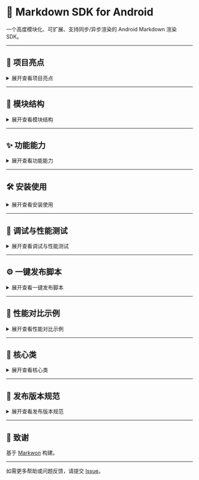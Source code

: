 # 📝 Markdown SDK for Android

一个高度模块化、可扩展、支持同步/异步渲染的 Android Markdown 渲染 SDK。

---

## 🚀 项目亮点

<details>
<summary>展开查看项目亮点</summary>

✅ 支持同步、异步渲染
✅ 支持表格、任务列表扩展
✅ 提供调试渲染能力（含耗时分析）
✅ 纯 Kotlin 实现
✅ 多模块分层架构
✅ 一键发布脚本
✅ 高度可定制配置
✅ Emoji 短代码替换与内容净化
✅ 支持流式增量渲染
✅ 提供 MarkdownView 控件及 Assets 加载

</details>

---

## 📁 模块结构

<details>
<summary>展开查看模块结构</summary>

```
markdown-sdk/
├── markdown-core        // 核心引擎（MarkdownEngine）
├── markdown-render      // 渲染逻辑封装
├── markdown-plugins     // Markwon 插件封装
├── markdown-debug       // 调试渲染工具
├── markdown-sample      // 示例 App
```

</details>

---

## ✨ 功能能力

<details>
<summary>展开查看功能能力</summary>

| 模块               | 功能说明                                    |
| ---------------- | --------------------------------------- |
| markdown-core    | 核心入口 `MarkdownEngine`，包含 Emoji 解析、内容净化与配置管理 |
| markdown-render  | 封装 Markwon，提供同步/异步及流式渲染，并包含 `MarkdownView` |
| markdown-plugins | 提供 `TablePlugin`、`TaskListPlugin` 等扩展，并支持自定义插件 |
| markdown-debug   | 调试渲染（含耗时打印），支持多种调试模式 |
| markdown-sample  | 示例项目，包含渲染演示与性能测试 |

</details>

---

## 🛠️ 安装使用

<details>
<summary>展开查看安装使用</summary>

### 1⃣ 添加依赖

> 如果你要在其他项目中使用，需先通过 `./publish.sh` 发布到本地 maven 仓库。

在主工程 `settings.gradle.kts` 中添加模块引用：

```kotlin
include(":markdown-core", ":markdown-render", ":markdown-plugins", ":markdown-debug")
```

在 `build.gradle.kts` 中添加依赖：

```kotlin
dependencies {
    implementation(project(":markdown-core"))
}
```

### 2⃣ 初始化 MarkdownEngine

```kotlin
val engine = MarkdownEngine.with(context)
```

**切换异步渲染：**

```kotlin
val engine = MarkdownEngine.with(context).async()
```

**自定义配置：**

```kotlin
val engine = MarkdownEngine.with(context).config(
    MarkdownConfig(enableTables = true, enableTaskList = true)
)
```

### 3⃣ 渲染 Markdown

```kotlin
engine.render(textView, markdownString)
```

</details>

---

## 🧬 调试与性能测试

<details>
<summary>展开查看调试与性能测试</summary>

**MarkdownDebugRenderer** 提供耗时分析和多模式渲染：

```kotlin
val debugRenderer = MarkdownDebugRenderer(context)
debugRenderer.render(textView, markdown, async = true)
```

在 Sample 中，悬浮按钮可直接触发：

* **渲染并打印耗时**
* **切换同步/异步模式**

</details>

---

## ⚙️ 一键发布脚本

<details>
<summary>展开查看一键发布脚本</summary>

在根目录执行：

```bash
./publish.sh
```

该脚本会：

✅ 自动递增版本
✅ 自动打 Git Tag
✅ 执行清理和发布
✅ 回显版本号和发布状态

如需禁用 Git Tag，可修改 `publish.sh` 中 git 部分。

</details>

---

## 🚀 性能对比示例

<details>
<summary>展开查看性能对比示例</summary>

在 `MainActivity` 中，通过如下方式对比同步和异步性能：

```kotlin
val start = System.currentTimeMillis()
MarkdownRenderer.setMarkdownSync(markwon, textView, markdown)
val duration = System.currentTimeMillis() - start
Log.d("MarkdownSync", "同步耗时: $duration ms")
```

异步：

```kotlin
val start = System.currentTimeMillis()
MarkdownRenderer.setMarkdownAsync(markwon, textView, markdown) {
    val duration = System.currentTimeMillis() - start
    Log.d("MarkdownAsync", "异步耗时: $duration ms")
}
```

</details>

---

## 🎯 核心类

<details>
<summary>展开查看核心类</summary>

| 类名                    | 功能              |
| --------------------- | --------------- |
| MarkdownEngine        | SDK 核心入口        |
| MarkdownRenderer      | 渲染封装（同步/异步）     |
| MarkdownDebugRenderer | 调试渲染，耗时分析       |
| MarkdownPlugins       | Markwon 插件创建器   |
| MarkdownConfig        | 渲染配置参数类         |
| MarkdownSanitizer     | Markdown 内容安全过滤 |
| MarkdownLoader        | 从 assets 加载 Markdown 文件 |
| MarkdownParser        | 解析并净化 Markdown 内容 |
| EmojiReplacer         | Emoji 短代码替换 |
| MarkdownView          | 自定义 TextView 渲染控件 |
| StreamingRenderer     | 流式增量渲染实现 |
| MarkdownPlugin        | 插件统一接口 |
| ClickablePlugin       | 链接/代码点击回调 |
| ImageSizePlugin       | 按 URL 参数解析图片尺寸 |
| StylePlugin           | 样式插件，依赖 MarkdownStyleConfig |
| MarkdownStyleConfig   | 样式配置参数 |

</details>

---

## 🍿 发布版本规范

<details>
<summary>展开查看发布版本规范</summary>

版本号格式：`major.minor.patch`

示例：`1.0.0`

</details>

---

## 🙏 致谢

基于 [Markwon](https://github.com/noties/Markwon) 构建。

---

如需更多帮助或问题反馈，请提交 [Issue](https://github.com/your-username/markdown-sdk/issues)。